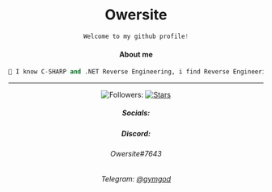 
<h1 align="center"> Owersite </h1>

<div align="center">
 
```python
Welcome to my github profile!

```

</div>



<div align="center">
  
#### About me

</h1>

```python
🌴 I know C-SHARP and .NET Reverse Engineering, i find Reverse Engineering magical. ✨
```


***









![Followers:](https://img.shields.io/github/followers/owersite?style=for-the-badge&color=red&logo=elixir&logoColor=red)
    <a href="https://github.com/owersite">
      <img src="https://img.shields.io/github/stars/owersite?color=red&logo=elixir&logoColor=red&style=for-the-badge&cacheSeconds=3600" alt="Stars"/>
    </a>



##### Socials:
##### Discord: 
###### Owersite#7643
###### Telegram: <a href="https://t.me/gymgod/"> @gymgod </a>
<!--
##### <a href="https://owersite.net/">My portfolio </a>


###### <a href="https://owersite.net/weirdflex"> Flexing </a>
-->
